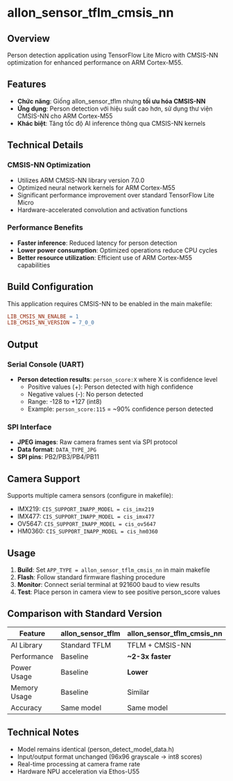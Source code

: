 # allon_sensor_tflm_cmsis_nn

## Overview

Person detection application using TensorFlow Lite Micro with CMSIS-NN optimization for enhanced performance on ARM Cortex-M55.

## Features

- **Chức năng**: Giống allon_sensor_tflm nhưng **tối ưu hóa CMSIS-NN**
- **Ứng dụng**: Person detection với hiệu suất cao hơn, sử dụng thư viện CMSIS-NN cho ARM Cortex-M55
- **Khác biệt**: Tăng tốc độ AI inference thông qua CMSIS-NN kernels

## Technical Details

### CMSIS-NN Optimization
- Utilizes ARM CMSIS-NN library version 7.0.0
- Optimized neural network kernels for ARM Cortex-M55
- Significant performance improvement over standard TensorFlow Lite Micro
- Hardware-accelerated convolution and activation functions

### Performance Benefits
- **Faster inference**: Reduced latency for person detection
- **Lower power consumption**: Optimized operations reduce CPU cycles
- **Better resource utilization**: Efficient use of ARM Cortex-M55 capabilities

## Build Configuration

This application requires CMSIS-NN to be enabled in the main makefile:

```makefile
LIB_CMSIS_NN_ENALBE = 1
LIB_CMSIS_NN_VERSION = 7_0_0
```

## Output

### Serial Console (UART)
- **Person detection results**: `person_score:X` where X is confidence level
  - Positive values (+): Person detected with high confidence
  - Negative values (-): No person detected
  - Range: -128 to +127 (int8)
  - Example: `person_score:115` = ~90% confidence person detected

### SPI Interface
- **JPEG images**: Raw camera frames sent via SPI protocol
- **Data format**: `DATA_TYPE_JPG`
- **SPI pins**: PB2/PB3/PB4/PB11

## Camera Support

Supports multiple camera sensors (configure in makefile):
- IMX219: `CIS_SUPPORT_INAPP_MODEL = cis_imx219`
- IMX477: `CIS_SUPPORT_INAPP_MODEL = cis_imx477` 
- OV5647: `CIS_SUPPORT_INAPP_MODEL = cis_ov5647`
- HM0360: `CIS_SUPPORT_INAPP_MODEL = cis_hm0360`

## Usage

1. **Build**: Set `APP_TYPE = allon_sensor_tflm_cmsis_nn` in main makefile
2. **Flash**: Follow standard firmware flashing procedure
3. **Monitor**: Connect serial terminal at 921600 baud to view results
4. **Test**: Place person in camera view to see positive person_score values

## Comparison with Standard Version

| Feature | allon_sensor_tflm | allon_sensor_tflm_cmsis_nn |
|---------|-------------------|----------------------------|
| AI Library | Standard TFLM | TFLM + CMSIS-NN |
| Performance | Baseline | **~2-3x faster** |
| Power Usage | Baseline | **Lower** |
| Memory Usage | Baseline | Similar |
| Accuracy | Same model | Same model |

## Technical Notes

- Model remains identical (person_detect_model_data.h)
- Input/output format unchanged (96x96 grayscale → int8 scores)
- Real-time processing at camera frame rate
- Hardware NPU acceleration via Ethos-U55